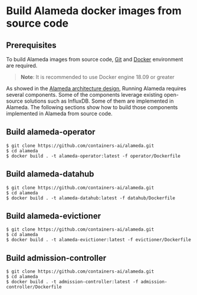 # Build Alameda docker images from source code

## Prerequisites
To build Alameda images from source code, [Git](https://git-scm.com/book/en/v2/Getting-Started-Installing-Git) and [Docker](https://docs.docker.com/install/#supported-platforms) environment are required.
> **Note**: It is recommended to use Docker engine 18.09 or greater

As showed in the [Alameda architecture design](https://github.com/containers-ai/alameda/blob/master/design/architecture.md), Running Alameda requires several components. Some of the components leverage existing open-source solutions such as InfluxDB. Some of them are implemented in Alameda. The following sections show how to build those components implemented in Alameda from source code.

## Build alameda-operator
```
$ git clone https://github.com/containers-ai/alameda.git
$ cd alameda
$ docker build . -t alameda-operator:latest -f operator/Dockerfile
```

## Build alameda-datahub
```
$ git clone https://github.com/containers-ai/alameda.git
$ cd alameda
$ docker build . -t alameda-datahub:latest -f datahub/Dockerfile
```

## Build alameda-evictioner
```
$ git clone https://github.com/containers-ai/alameda.git
$ cd alameda
$ docker build . -t alameda-evictioner:latest -f evictioner/Dockerfile
```

## Build admission-controller
```
$ git clone https://github.com/containers-ai/alameda.git
$ cd alameda
$ docker build . -t admission-controller:latest -f admission-controller/Dockerfile
```

